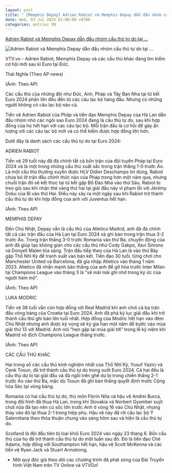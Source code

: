 ```yaml
---
layout: post
title: " [Memphis Depay] Adrien Rabiot và Memphis Depay dẫn đầu nhóm cầu thủ tự do tại ..."
date: Wed, 03 Jul 2024 01:00:00 +0700
categories: entries VN
---
```

[Adrien Rabiot và Memphis Depay dẫn đầu nhóm cầu thủ tự do tại ...](https://vtv.vn/uefa-euro-2024/adrien-rabiot-va-memphis-depay-dan-dau-nhom-cau-thu-tu-do-tai-euro-2024-20240703230226916.htm)

![Adrien Rabiot và Memphis Depay dẫn đầu nhóm cầu thủ tự do tại ...](https://cdn-images.vtv.vn/thumb_w/600/66349b6076cb4dee98746cf1/2024/07/03/image-2024-07-03-231427545-31933901921713047776488-56738523224288707429047.png)

VTV.vn - Adrien Rabiot, Memphis Depay và các cầu thủ khác đang tìm kiếm cơ hội mới sau kì Euro tại Đức.

Thái Nghĩa (Theo AP news)

(Ảnh: Theo AP)

Các cầu thủ của những đội như Đức, Anh, Pháp và Tây Ban Nha tại tứ kết Euro 2024 phần lớn đều đến từ các câu lạc bộ hàng đầu. Nhưng có những người không có câu lạc bộ nào cả.

Tiền vệ Adrien Rabiot của Pháp và tiền đạo Memphis Depay của Hà Lan dẫn đầu nhóm nhỏ các ngôi sao Euro 2024 đang là cầu thủ tự do, sau khi hợp đồng của họ hết hạn với các câu lạc bộ. Mỗi trận đấu là cơ hội để gây ấn tượng với các câu lạc bộ mới và có thể kiếm được hợp đồng lớn hơn.

Dưới đây là danh sách các cầu thủ tự do tại Euro 2024:

ADRIEN RABIOT



Tiền vệ 29 tuổi này đã đá chính tất cả bốn trận của đội tuyển Pháp tại Euro 2024 và là một trong những cầu thủ xuất sắc trong trận thắng 1-0 trước Áo. Là một cầu thủ thường xuyên được HLV Didier Deschamps tin dùng, Rabiot chưa bỏ lỡ trận đấu chính thức nào của Pháp trong hơn một năm qua, nhưng chuỗi trận đó sẽ kết thúc tại tứ kết gặp Bồ Đào Nha vào thứ Sáu. Rabiot bị treo giò sau khi nhận thẻ vàng thứ hai tại giải đấu này vì phạm lỗi với Jérémy Doku của Bỉ vào thứ Hai. Điều này xảy ra một ngày sau khi Rabiot trở thành cầu thủ tự do khi hợp đồng của anh với Juventus hết hạn.

(Ảnh: Theo AP)

MEMPHIS DEPAY



Đến Chủ Nhật, Depay vẫn là cầu thủ của Atletico Madrid, anh đã đá chính tất cả các trận đấu của Hà Lan tại Euro 2024 và ghi bàn trong trận thua 3-2 trước Áo. Trong trận thắng 3-0 trước Romania vào thứ Ba, chuyển động của anh đã giúp tạo không gian cho các cầu thủ như Cody Gakpo, Xavi Simons và Donyell Malen tỏa sáng. Trận đấu tiếp theo của Hà Lan là vào thứ Bảy gặp Thổ Nhĩ Kỳ để tranh suất vào bán kết. Tiền đạo 30 tuổi, từng chơi cho Manchester United và Barcelona, đã gia nhập Atletico vào tháng 1 năm 2023. Atletico đã nhấn mạnh bàn thắng của anh để gỡ hòa trước Inter Milan tại Champions League vào tháng 3 là "sẽ mãi mãi ghi nhớ trong ký ức của người hâm mộ".



(Ảnh: Theo AP)

LUKA MODRIC

Tiền vệ 38 tuổi vẫn còn hợp đồng với Real Madrid khi anh chơi cả ba trận đấu vòng bảng của Croatia tại Euro 2024. Anh đã phá kỷ lục giải đấu khi trở thành cầu thủ ghi bàn lớn tuổi nhất. Hợp đồng của Modric hết hạn vào đêm Chủ Nhật nhưng anh được kỳ vọng sẽ ký gia hạn một năm để bước vào mùa giải thứ 13 với Madrid. Anh nói "hẹn gặp lại mùa giải tới" trong lễ kỷ niệm khi Madrid vô địch Champions League tháng trước.

(Ảnh: Theo AP)

CÁC CẦU THỦ KHÁC

Hai trong số các cầu thủ kinh nghiệm nhất của Thổ Nhĩ Kỳ, Yusuf Yazici và Cenk Tosun, đã trở thành cầu thủ tự do trong suốt Euro 2024. Cả hai đều là cầu thủ dự bị tại giải đấu và đã ngồi trên ghế dự bị trong chiến thắng 2-1 trước Áo vào thứ Ba, mặc dù Tosun đã ghi bàn thắng quyết định trước Cộng hòa Séc tại vòng bảng.

Romania có hai cầu thủ tự do, thủ môn Florin Nita và hậu vệ Andrei Burca, trong đội hình đã thua Hà Lan, trong khi Slovakia và Norbert Gyomber suýt chút nữa đã tạo nên cú sốc lớn trước Anh ở vòng 16 vào Chủ Nhật, nhưng thay vào đó lại thua 2-1 trong hiệp phụ. Hậu vệ này đã rời câu lạc bộ Ý Salernitana theo thỏa thuận chung vào sáng hôm sau và hiện là cầu thủ tự do.

Scotland là đội đầu tiên bị loại khỏi Euro 2024 vào ngày 23 tháng 6. Bốn cầu thủ của họ đã trở thành cầu thủ tự do một tuần sau đó. Đó là tiền đạo Ché Adams, hợp đồng với Southampton hết hạn, hậu vệ Scott McKenna và các tiền vệ Ryan Jack và Stuart Armstrong.

* Mời quý độc giả theo dõi các chương trình đã phát sóng của Đài Truyền hình Việt Nam trên TV Online và VTVGo!


